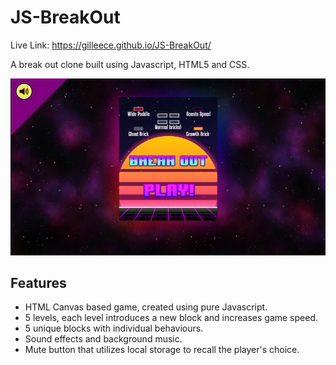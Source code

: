 # JS-BreakOut

Live Link: https://gilleece.github.io/JS-BreakOut/

 A break out clone built using Javascript, HTML5 and CSS. 

![](assets/img/readme.png)

## Features <a name="features"></a>
- HTML Canvas based game, created using pure Javascript.
- 5 levels, each level introduces a new block and increases game speed.
- 5 unique blocks with individual behaviours.
- Sound effects and background music.
- Mute button that utilizes local storage to recall the player's choice.

